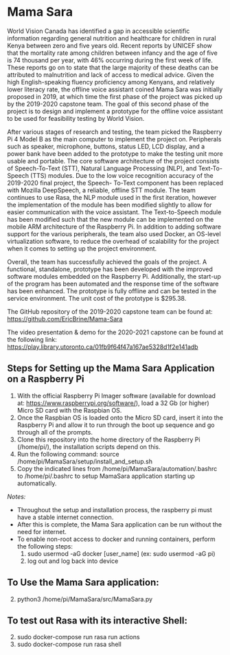 # Mama Sara

World Vision Canada has identified a gap in accessible scientific information regarding general nutrition and healthcare for children in rural Kenya between zero and five years old. Recent reports by UNICEF show that the mortality rate among children between infancy and the age of five is 74 thousand per year, with 46% occurring during the first week of life. These reports go on to state that the large majority of these deaths can be attributed to malnutrition and lack of access to medical advice. Given the high English-speaking fluency proficiency among Kenyans, and relatively lower literacy rate, the offline voice assistant coined Mama Sara was initially proposed in 2019, at which time the first phase of the project was picked up by the 2019-2020 capstone team. The goal of this second phase of the project is to design and implement a prototype for the offline voice assistant to be used for feasibility testing by World Vision.

After various stages of research and testing, the team picked the Raspberry Pi 4 Model B as the main computer to implement the project on. Peripherals such as speaker, microphone, buttons, status LED, LCD display, and a power bank have been added to the prototype to make the testing unit more usable and portable. The core software architecture of the project consists of Speech-To-Text (STT), Natural Language Processing (NLP), and Text-To-Speech (TTS) modules. Due to the low voice recognition accuracy of the 2019-2020 final project, the Speech- To-Text component has been replaced with Mozilla DeepSpeech, a reliable, offline STT module. The team continues to use Rasa, the NLP module used in the first iteration, however the implementation of the module has been modified slightly to allow for easier communication with the voice assistant. The Text-to-Speech module has been modified such that the new module can be implemented on the mobile ARM architecture of the Raspberry Pi. In addition to adding software support for the various peripherals, the team also used Docker, an OS-level virtualization software, to reduce the overhead of scalability for the project when it comes to setting up the project environment.

Overall, the team has successfully achieved the goals of the project. A functional, standalone, prototype has been developed with the improved software modules embedded on the Raspberry Pi. Additionally, the start-up of the program has been automated and the response time of the software has been enhanced. The prototype is fully offline and can be tested in the service environment. The unit cost of the prototype is $295.38.

The GitHub repository of the 2019-2020 capstone team can be found at: https://github.com/EricBrine/Mama-Sara

The video presentation & demo for the 2020-2021 capstone can be found at the following link: https://play.library.utoronto.ca/01fb9f64f47a167ae5328d1f2e141adb

## Steps for Setting up the Mama Sara Application on a Raspberry Pi
1. With the official Raspberry Pi Imager software (available for download at: https://www.raspberrypi.org/software/), load a 32 Gb (or higher) Micro SD card with the Raspbian OS.
2. Once the Raspbian OS is loaded onto the Micro SD card, insert it into the Raspberry Pi and allow it to run through the boot up sequence and go through all of the prompts.
3. Clone this repository into the home directory of the Raspberry Pi (/home/pi/), the installation scripts depend on this.
4. Run the following command: source /home/pi/MamaSara/setup/install_and_setup.sh
5. Copy the indicated lines from /home/pi/MamaSara/automation/.bashrc to /home/pi/.bashrc to setup MamaSara application starting up automatically.

*Notes:*
- Throughout the setup and installation process, the raspberry pi must have a stable internet connection.
- After this is complete, the Mama Sara application can be run without the need for internet.
- To enable non-root access to docker and running containers, perform the following steps:
    1. sudo usermod -aG docker [user_name] (ex: sudo usermod -aG pi)
    2. log out and log back into device

## To Use the Mama Sara application:
2. python3 /home/pi/MamaSara/src/MamaSara.py

## To test out Rasa with its interactive Shell:
2. sudo docker-compose run rasa run actions 
3. sudo docker-compose run rasa shell

